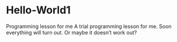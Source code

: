 # Hello-World1
Programming lesson for me
A trial programming lesson for me. Soon everything will turn out.
Or maybe it doesn’t work out?
